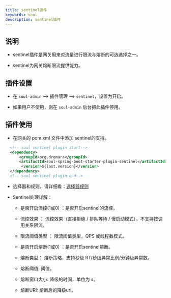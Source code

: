 ```yaml
---
title: sentinel插件
keywords: soul
description: sentinel插件
---
```


## 说明

* sentinel插件是网关用来对流量进行限流与熔断的可选选择之一。

* sentinel为网关熔断限流提供能力。


## 插件设置

* 在 `soul-admin` -->  插件管理 --> `sentinel`，设置为开启。

* 如果用户不使用，则在 `soul-admin` 后台把此插件停用。


## 插件使用

* 在网关的 pom.xml 文件中添加 sentinel的支持。

```xml
  <!-- soul sentinel plugin start-->
  <dependency>
      <groupId>org.dromara</groupId>
      <artifactId>soul-spring-boot-starter-plugin-sentinel</artifactId>
       <version>${last.version}</version>
  </dependency>
  <!-- soul sentinel plugin end-->
``` 

* 选择器和规则，请详细看：[选择器规则](selector.md)

* Sentinel处理详解：

    * 是否开启流控(1或0) ：是否开启sentinel的流控。
    
    * 流控效果 ： 流控效果（直接拒绝 / 排队等待 / 慢启动模式），不支持按调用关系限流。
    
    * 限流阈值类型 ： 限流阈值类型，QPS 或线程数模式。
    
    * 是否开启熔断(1或0) ：是否开启sentinel熔断。
    
    * 熔断类型： 熔断策略，支持秒级 RT/秒级异常比例/分钟级异常数。
    
    * 熔断阈值: 阈值。
    
    * 熔断窗口大小: 降级的时间，单位为 s。
    
    * 熔断URI: 熔断后的降级uri。

